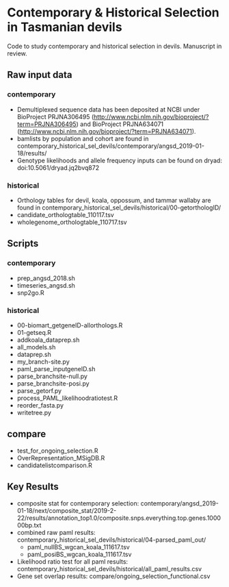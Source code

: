 # Contemporary & Historical Selection in Tasmanian devils
Code to study contemporary and historical selection in devils. Manuscript in review. 

## Raw input data
### contemporary 
- Demultiplexed sequence data has been deposited at NCBI under BioProject PRJNA306495 (http://www.ncbi.nlm.nih.gov/bioproject/?term=PRJNA306495) and BioProject PRJNA634071 (http://www.ncbi.nlm.nih.gov/bioproject/?term=PRJNA634071). 
- bamlists by population and cohort are found in 
contemporary_historical_sel_devils/contemporary/angsd_2019-01-18/results/
- Genotype likelihoods and allele frequency inputs can be found on dryad: doi:10.5061/dryad.jq2bvq872 

### historical
- Orthology tables for devil, koala, oppossum, and tammar wallaby are found in 
contemporary_historical_sel_devils/historical/00-getorthologID/
- candidate_orthologtable_110117.tsv
- wholegenome_orthologtable_110717.tsv

## Scripts
### contemporary
- prep_angsd_2018.sh
- timeseries_angsd.sh
- snp2go.R

### historical 
- 00-biomart_getgeneID-allorthologs.R
- 01-getseq.R
- addkoala_dataprep.sh
- all_models.sh
- dataprep.sh
- my_branch-site.py
- paml_parse_inputgeneID.sh
- parse_branchsite-null.py
- parse_branchsite-posi.py
- parse_getorf.py
- process_PAML_likelihoodratiotest.R
- reorder_fasta.py
- writetree.py 

## compare
- test_for_ongoing_selection.R
- OverRepresentation_MSigDB.R
- candidatelistcomparison.R

## Key Results 
- composite stat for contemporary selection: contemporary/angsd_2019-01-18/next/composite_stat/2019-2-22/results/annotation_top1.0/composite.snps.everything.top.genes.100000bp.txt 
- combined raw paml results: 
contemporary_historical_sel_devils/historical/04-parsed_paml_out/
	-  paml_nullBS_wgcan_koala_111617.tsv 
	- paml_posiBS_wgcan_koala_111617.tsv
- Likelihood ratio test for all paml results: contemporary_historical_sel_devils/historical/all_paml_results.csv 
- Gene set overlap results: compare/ongoing_selection_functional.csv 

